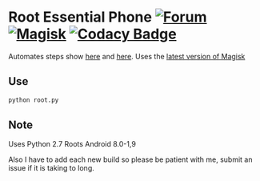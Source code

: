 # Root Essential Phone [![Forum](https://img.shields.io/badge/XDA-Forums-f59714.svg?style=flat-square)](https://forum.xda-developers.com/essential-phone/development/root-essential-phone-automated-t3738633) [![Magisk](https://img.shields.io/badge/Magisk-Latest-00B39B.svg?style=flat-square)](https://forum.xda-developers.com/apps/magisk/official-magisk-v7-universal-systemless-t3473445) [![Codacy Badge](https://api.codacy.com/project/badge/Grade/48f0017cee20408e952919d3a551c9c3)](https://www.codacy.com/app/thehappydinoa/root-PH1?utm_source=github.com&utm_medium=referral&utm_content=thehappydinoa/root-PH1&utm_campaign=Badge_Grade)

Automates steps show [here](https://www.xda-developers.com/how-to-root-essential-phone-ph-1/) and [here](https://forum.xda-developers.com/essential-phone/how-to/guide-rooting-essential-ph-1-magisk-t3701976). Uses the [latest version of Magisk](https://forum.xda-developers.com/apps/magisk/official-magisk-v7-universal-systemless-t3473445)

## Use

```bash
python root.py
```

## Note

Uses Python 2.7
Roots Android 8.0-1,9

Also I have to add each new build so please be patient with me, submit an issue if it is taking to long.
